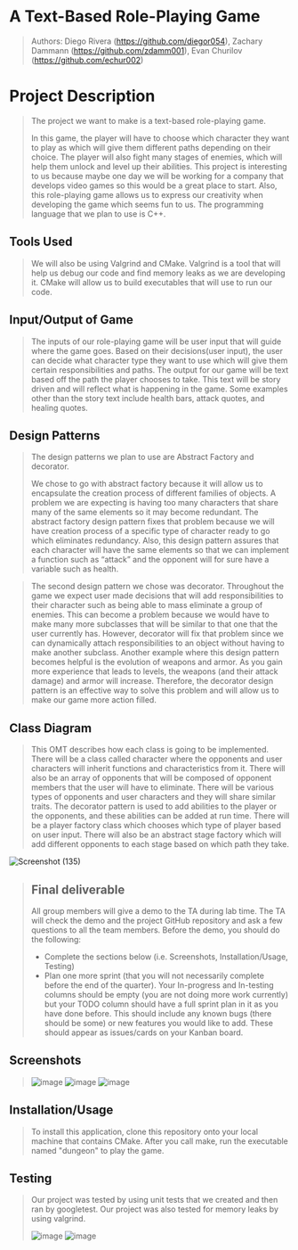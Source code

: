 # A Text-Based Role-Playing Game

 > Authors: Diego Rivera (https://github.com/diegor054), Zachary Dammann (https://github.com/zdamm001), Evan Churilov (https://github.com/echur002)
 

# Project Description
 > The project we want to make is a text-based role-playing game. 
 > 
 > In this game, the player will have to choose which character they want to play as which will give them different paths depending on their choice. The player will also fight many stages of enemies, which will help them unlock and level up their abilities. This project is interesting to us because maybe one day we will be working for a company that develops video games so this would be a great place to start. Also, this role-playing game allows us to express our creativity when developing the game which seems fun to us. The programming language that we plan to use is C++. 
 > 
## Tools Used
 > We will also be using Valgrind and CMake.
 > Valgrind is a tool that will help us debug our code and find memory leaks as we are developing it. CMake will allow us to build executables that will use to run our code.
 > 
 ## Input/Output of Game
 >The inputs of our role-playing game will be user input that will guide where the game goes. Based on their decisions(user input), the user can decide what character type they want to use which will give them certain responsibilities and paths. The output for our game will be text based off the path the player chooses to take. This text will be story driven and will reflect what is happening in the game. Some examples other than the story text include health bars, attack quotes, and healing quotes.
 >
 ## Design Patterns
 >The design patterns we plan to use are Abstract Factory and decorator.
 > 
 > We chose to go with abstract factory because it will allow us to encapsulate the creation process of different families of objects. A problem we are expecting is having too many characters that share many of the same elements so it may become redundant. The abstract factory design pattern fixes that problem because we will have creation process of a specific type of character ready to go which eliminates redundancy. Also, this design pattern assures that each character will have the same elements so that we can implement a function such as “attack” and the opponent will for sure have a variable such as health. 
 
 >The second design pattern we chose was decorator. Throughout the game we expect user made decisions that will add responsibilities to their character such as being able to mass eliminate a group of enemies. This can become a problem because we would have to make many more subclasses that will be similar to that one that the user currently has. However, decorator will fix that problem since we can dynamically attach responsibilities to an object without having to make another subclass. Another example where this design pattern becomes helpful is the evolution of weapons and armor. As you gain more experience that leads to levels, the weapons (and their attack damage) and armor will increase. Therefore, the decorator design pattern is an effective way to solve this problem and will allow us to make our game more action filled. 
 > 
## Class Diagram
 > This OMT describes how each class is going to be implemented. There will be a class called character where the opponents and user characters will inherit functions and characteristics from it. There will also be an array of opponents that will be composed of opponent members that the user will have to eliminate. There will be various types of opponents and user characters and they will share similar traits. The decorator pattern is used to add abilities to the player or the opponents, and these abilities can be added at run time. There will be a player factory class which chooses which type of player based on user input. There will also be an abstract stage factory which will add different opponents to each stage based on which path they take.
 > 
![Screenshot (135)](https://user-images.githubusercontent.com/69490329/120254038-bdeab000-c23d-11eb-86a0-47de9aaf9586.png)
 
 > ## Final deliverable
 > All group members will give a demo to the TA during lab time. The TA will check the demo and the project GitHub repository and ask a few questions to all the team members. 
 > Before the demo, you should do the following:
 > * Complete the sections below (i.e. Screenshots, Installation/Usage, Testing)
 > * Plan one more sprint (that you will not necessarily complete before the end of the quarter). Your In-progress and In-testing columns should be empty (you are not doing more work currently) but your TODO column should have a full sprint plan in it as you have done before. This should include any known bugs (there should be some) or new features you would like to add. These should appear as issues/cards on your Kanban board. 
 
 ## Screenshots
 > ![image](https://user-images.githubusercontent.com/81644719/120352280-7a338d00-c2b5-11eb-954e-fbec5f0fd9d9.png)
 > ![image](https://user-images.githubusercontent.com/81644719/120353192-5ae92f80-c2b6-11eb-9001-3adbd3763f30.png)
 > ![image](https://user-images.githubusercontent.com/81644719/120353795-c501d480-c2b6-11eb-8d9e-d62fc5b7353a.png)

 ## Installation/Usage
 > To install this application, clone this repository onto your local machine that contains CMake. After you call make, run the executable named "dungeon" to play the game. 
 ## Testing
 > Our project was tested by using unit tests that we created and then ran by googletest. Our project was also tested for memory leaks by using valgrind.
 >
 > ![image](https://user-images.githubusercontent.com/81644719/120354423-43f70d00-c2b7-11eb-91a8-8ead167f97de.png)
 > ![image](https://user-images.githubusercontent.com/81644719/120356105-d77d0d80-c2b8-11eb-8de5-eb4601838a2e.png)

 
